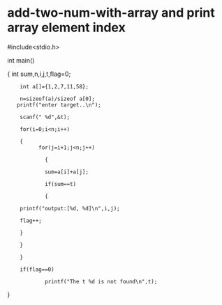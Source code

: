 # add-two-num-with-array and print array element index

#include<stdio.h>

int main()

{
        int sum,n,i,j,t,flag=0;

        int a[]={1,2,7,11,58};

        n=sizeof(a)/sizeof a[0];
       printf("enter target..\n");

        scanf(" %d",&t);

        for(i=0;i<n;i++)

        {
              for(j=i+1;j<n;j++)

                {

                sum=a[i]+a[j];

                if(sum==t)

                {

        printf("output:[%d, %d]\n",i,j);

        flag++;

        }

        }

        }

        if(flag==0)

                printf("The t %d is not found\n",t);

}



